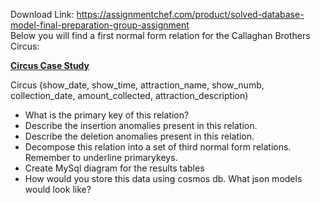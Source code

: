 Download Link: https://assignmentchef.com/product/solved-database-model-final-preparation-group-assignment
<br>
Below you will find a first normal form relation for the Callaghan Brothers Circus:

<a href="https://lwtech.instructure.com/courses/2075028/files/165999522/download"><strong>Circus Case Stud</strong></a><a href="https://lwtech.instructure.com/courses/2075028/files/165999522/download"><strong>y</strong></a>

Circus (show_date, show_time, attraction_name, show_numb, collection_date, amount_collected, attraction_description)

<ul>

 <li>What is the primary key of this relation?</li>

 <li>Describe the insertion anomalies present in this relation.</li>

 <li>Describe the deletion anomalies present in this relation.</li>

 <li>Decompose this relation into a set of third normal form relations. Remember to underline primarykeys.</li>

 <li>Create MySql diagram for the results tables</li>

 <li>How would you store this data using cosmos db. What json models would look like?</li>

</ul>